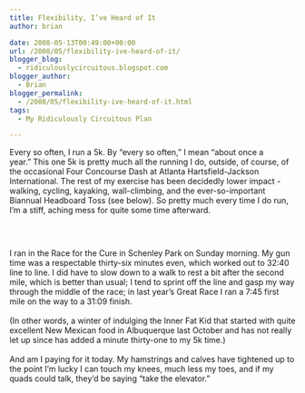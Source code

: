 ```yaml
---
title: Flexibility, I’ve Heard of It
author: brian

date: 2008-05-13T00:49:00+00:00
url: /2008/05/flexibility-ive-heard-of-it/
blogger_blog:
  - ridiculouslycircuitous.blogspot.com
blogger_author:
  - Brian
blogger_permalink:
  - /2008/05/flexibility-ive-heard-of-it.html
tags:
  - My Ridiculously Circuitous Plan

---
```

<span>Every so often, I run a 5k. By &#8220;every so often,&#8221; I mean &#8220;about once a year.&#8221; This one 5k is pretty much all the running I do, outside, of course, of the occasional Four Concourse Dash at Atlanta Hartsfield-Jackson International. The rest of my exercise has been decidedly lower impact -walking, cycling, kayaking, wall-climbing, and the ever-so-important Biannual Headboard Toss (see below). So pretty much every time I do run, I&#8217;m a stiff, aching mess for quite some time afterward.</span>

<div>
  <div>
    <span><br /></span>
  </div>
  
  <p>
    <img src="http://3.bp.blogspot.com/_1bayJx4ovbY/SCkGLuR9U1I/AAAAAAAAAAg/zLSdJGGQO4A/s200/IMG_0161.JPG" border="0" alt="" />
  </p>
  
  <div>
    <span>I ran in the Race for the Cure in Schenley Park on Sunday morning. My gun time was a respectable thirty-six minutes even, which worked out to 32:40 line to line. I did have to slow down to a walk to rest a bit after the second mile, which is better than usual; I tend to sprint off the line and gasp my way through the middle of the race; in last year&#8217;s Great Race I ran a 7:45 first mile on the way to a 31:09 finish.</span>
  </div>
  
  <div>
    <span><br /></span>
  </div>
  
  <div>
    <span><span>(In other words, a winter of indulging the Inner Fat Kid that started with quite excellent New Mexican food in Albuquerque last October and has not really let up since has added a minute thirty-one to my 5k time.)</span></span>
  </div>
  
  <div>
    <span><br /></span>
  </div>
  
  <div>
    <span>And am I paying for it today. My hamstrings and calves have tightened up to the point I&#8217;m lucky I can touch my knees, much less my toes, and if my quads could talk, they&#8217;d be saying &#8220;take the elevator.&#8221;</span>
  </div>
</div>